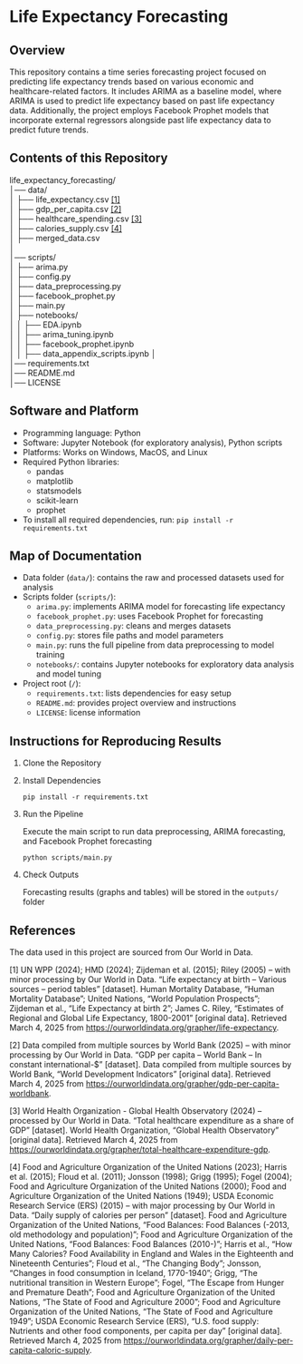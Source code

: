 # Life Expectancy Forecasting

## Overview

This repository contains a time series forecasting project focused on predicting life expectancy trends based on various economic and healthcare-related factors. It includes ARIMA as a baseline model, where ARIMA is used to predict life expectancy based on past life expectancy data. Additionally, the project employs Facebook Prophet models that incorporate external regressors alongside past life expectancy data to predict future trends.

## Contents of this Repository

life_expectancy_forecasting/  
│── data/  
│   ├── life_expectancy.csv [[1]](#1)  
│   ├── gdp_per_capita.csv [[2]](#2)  
│   ├── healthcare_spending.csv [[3]](#3)  
│   ├── calories_supply.csv [[4]](#4)  
│   ├── merged_data.csv  
│  
│── scripts/  
│   ├── arima.py  
│   ├── config.py  
│   ├── data_preprocessing.py  
│   ├── facebook_prophet.py  
│   ├── main.py  
│   ├── notebooks/  
│   │   ├── EDA.ipynb  
│   │   ├── arima_tuning.ipynb  
│   │   ├── facebook_prophet.ipynb  
│   │   ├── data_appendix_scripts.ipynb
│  
│── requirements.txt  
│── README.md  
│── LICENSE  

## Software and Platform

- Programming language: Python
- Software: Jupyter Notebook (for exploratory analysis), Python scripts
- Platforms: Works on Windows, MacOS, and Linux
- Required Python libraries:
    - pandas
    - matplotlib
    - statsmodels
    - scikit-learn
    - prophet
- To install all required dependencies, run: `pip install -r requirements.txt`

## Map of Documentation

- Data folder (`data/`): contains the raw and processed datasets used for analysis
- Scripts folder (`scripts/`):
    - `arima.py`: implements ARIMA model for forecasting life expectancy
    - `facebook_prophet.py`: uses Facebook Prophet for forecasting
    - `data_preprocessing.py`: cleans and merges datasets
    - `config.py`: stores file paths and model parameters
    - `main.py`: runs the full pipeline from data preprocessing to model training
    - `notebooks/`: contains Jupyter notebooks for exploratory data analysis and model tuning
- Project root (`/`):
    - `requirements.txt`: lists dependencies for easy setup
    - `README.md`: provides project overview and instructions
    - `LICENSE`: license information

## Instructions for Reproducing Results

1. Clone the Repository

2. Install Dependencies

    `pip install -r requirements.txt`

3. Run the Pipeline

    Execute the main script to run data preprocessing, ARIMA forecasting, and Facebook Prophet forecasting

    `python scripts/main.py`

4. Check Outputs

    Forecasting results (graphs and tables) will be stored in the `outputs/` folder

## References

The data used in this project are sourced from Our World in Data.

<a id="1">[1]</a> UN WPP (2024); HMD (2024); Zijdeman et al. (2015); Riley (2005) – with minor processing by Our World in Data. “Life expectancy at birth – Various sources – period tables” [dataset]. Human Mortality Database, “Human Mortality Database”; United Nations, “World Population Prospects”; Zijdeman et al., “Life Expectancy at birth 2”; James C. Riley, “Estimates of Regional and Global Life Expectancy, 1800-2001” [original data]. Retrieved March 4, 2025 from https://ourworldindata.org/grapher/life-expectancy.

<a id="2">[2]</a> Data compiled from multiple sources by World Bank (2025) – with minor processing by Our World in Data. “GDP per capita – World Bank – In constant international-$” [dataset]. Data compiled from multiple sources by World Bank, “World Development Indicators” [original data]. Retrieved March 4, 2025 from https://ourworldindata.org/grapher/gdp-per-capita-worldbank.

<a id="3">[3]</a> World Health Organization - Global Health Observatory (2024) – processed by Our World in Data. “Total healthcare expenditure as a share of GDP” [dataset]. World Health Organization, “Global Health Observatory” [original data]. Retrieved March 4, 2025 from https://ourworldindata.org/grapher/total-healthcare-expenditure-gdp.

<a id="4">[4]</a> Food and Agriculture Organization of the United Nations (2023); Harris et al. (2015); Floud et al. (2011); Jonsson (1998); Grigg (1995); Fogel (2004); Food and Agriculture Organization of the United Nations (2000); Food and Agriculture Organization of the United Nations (1949); USDA Economic Research Service (ERS) (2015) – with major processing by Our World in Data. “Daily supply of calories per person” [dataset]. Food and Agriculture Organization of the United Nations, “Food Balances: Food Balances (-2013, old methodology and population)”; Food and Agriculture Organization of the United Nations, “Food Balances: Food Balances (2010-)”; Harris et al., “How Many Calories? Food Availability in England and Wales in the Eighteenth and Nineteenth Centuries”; Floud et al., “The Changing Body”; Jonsson, “Changes in food consumption in Iceland, 1770-1940”; Grigg, “The nutritional transition in Western Europe”; Fogel, “The Escape from Hunger and Premature Death”; Food and Agriculture Organization of the United Nations, “The State of Food and Agriculture 2000”; Food and Agriculture Organization of the United Nations, “The State of Food and Agriculture 1949”; USDA Economic Research Service (ERS), “U.S. food supply:  Nutrients and other food components, per capita per day” [original data]. Retrieved March 4, 2025 from https://ourworldindata.org/grapher/daily-per-capita-caloric-supply.